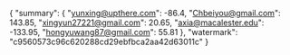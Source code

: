 {
    "summary": {
        "yunxing@upthere.com": -86.4, 
        "Chbeiyou@gmail.com": 143.85, 
        "xingyun27221@gmail.com": 20.65, 
        "axia@macalester.edu": -133.95, 
        "hongyuwang87@gmail.com": 55.81
    }, 
    "watermark": "c9560573c96c620288cd29ebfbca2aa42d63011c"
}